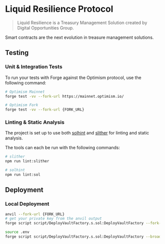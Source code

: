 # Liquid Resilience Protocol

> Liquid Resilience is a Treasury Management Solution created by Digital Opportunities Group.

Smart contracts are the next evolution in treasure management solutions.

## Testing

### Unit & Integration Tests

To run your tests with Forge against the Optimism protocol, use the following command:

```bash
# Optimism Mainnet
forge test -vv --fork-url https://mainnet.optimism.io/

# Optimism Fork
forge test -vv --fork-url {FORK_URL}
```

### Linting & Static Analysis

The project is set up to use both [solhint](https://github.com/protofire/solhint) and [slither](https://github.com/crytic/slither) for linting and static analysis.

The tools can each be run with the following commands:

```bash
# slither
npm run lint:slither

# solhint
npm run lint:sol
```

## Deployment

### Local Deployment

```bash
anvil --fork-url {FORK_URL}
# get your private key from the anvil output
forge script script/DeployVaultFactory.s.sol:DeployVaultFactory --fork-url http://localhost:8545 --broadcast --private-keys $DEPLOYER_PRIVATE_KEY
```

```bash
source .env
forge script script/DeployVaultFactory.s.sol:DeployVaultFactory --broadcast --slow --rpc-url https://mainnet.optimism.io/ --verify -vvvv --private-keys $DEPLOYER_PRIVATE_KEY
```
